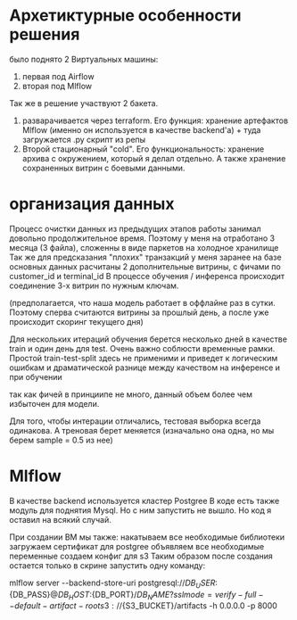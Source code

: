 # Архетиктурные особенности решения

было поднято 2 Виртуальных машины:

1) первая под Airflow
2) вторая под Mlflow

Так же в решение участвуют 2 бакета. 
1) разварачивается через terraform. Его функция: хранение артефактов Mlflow (именно он используется в качестве backend'а) + туда загружается .py скрипт из репы
2) Второй стационарный "cold". Его функциональность: хранение архива с окружением, который я делал отдельно. А также хранение сохраненных витрин с боевыми данными.

# организация данных

Процесс очистки данных из предыдущих этапов работы занимал довольно продолжительное время. Поэтому у меня на отработано 3 месяца (3 файла), сложенны в виде паркетов на холодное хранилище
Так же для предсказания "плохих" транзакций у меня заранее на базе основных данных расчитаны 2 дополнительные витрины, с фичами по customer_id и terminal_id
В процессе обучения / инференса происходит соединение 3-х витрин по нужным ключам.

(предполагается, что наша модель работает в оффлайне раз в сутки. Поэтому сперва считаются витрины за прошлый день, а после уже происходит скоринг текущего дня)

Для нескольких итераций обучения берется несколько дней в качестве train и один день для test.
Очень важно соблюсти временные рамки. Простой train-test-split здесь не применими и приведет к логическим ошибкам и драматической разнице между качеством на инференсе и при обучении

так как фичей в принциипе не много, данный объем более чем избыточен для модели.

Для того, чтобы интерации отличались, тестовая выборка всегда одинакова. А треновая берет меняется (изначально она одна, но мы берем sample = 0.5 из нее)

# Mlflow

В качестве backend используется кластер Postgree 
В коде есть также модуль для поднятия Mysql. Но с ним запустить не вышло. Но код я оставил на всякий случай.

При создании ВМ мы также:
  накатываем все необходимые библиотеки
  загружаем сертификат для postgree
  объявляем все необходимые переменные
  создаем конфиг для s3
Таким образом после создания остается только в скрине запустить одну команду:

mlflow server --backend-store-uri postgresql://${DB_USER}:${DB_PASS}@${DB_HOST}:${DB_PORT}/${DB_NAME}?sslmode=verify-full --default-artifact-root s3://${S3_BUCKET}/artifacts -h 0.0.0.0 -p 8000




  



